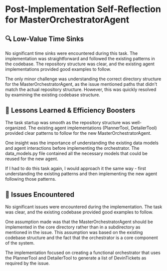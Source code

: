 # Post-Implementation Self-Reflection for MasterOrchestratorAgent

## 🔍 Low-Value Time Sinks
No significant time sinks were encountered during this task. The implementation was straightforward and followed the existing patterns in the codebase. The repository structure was clear, and the existing agent implementations provided good examples to follow.

The only minor challenge was understanding the correct directory structure for the MasterOrchestratorAgent, as the issue mentioned paths that didn't match the actual repository structure. However, this was quickly resolved by examining the existing codebase structure.

## 🧭 Lessons Learned & Efficiency Boosters
The task startup was smooth as the repository structure was well-organized. The existing agent implementations (PlannerTool, DetailerTool) provided clear patterns to follow for the new MasterOrchestratorAgent.

One insight was the importance of understanding the existing data models and agent interactions before implementing the orchestrator. The data_models.py file contained all the necessary models that could be reused for the new agent.

If I had to do this task again, I would approach it the same way - first understanding the existing patterns and then implementing the new agent following those patterns.

## 🧱 Issues Encountered
No significant issues were encountered during the implementation. The task was clear, and the existing codebase provided good examples to follow.

One assumption made was that the MasterOrchestratorAgent should be implemented in the core directory rather than in a subdirectory as mentioned in the issue. This assumption was based on the existing codebase structure and the fact that the orchestrator is a core component of the system.

The implementation focused on creating a functional orchestrator that uses the PlannerTool and DetailerTool to generate a list of DevinTickets as required by the issue.
